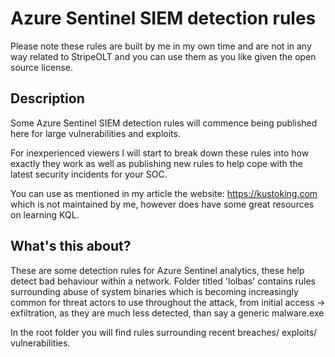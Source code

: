 # Azure Sentinel SIEM detection rules

Please note these rules are built by me in my own time and are not in any way related to StripeOLT and you can use them as you like given the open source license.

## Description
Some Azure Sentinel SIEM detection rules will commence being published here for large vulnerabilities and exploits.

For inexperienced viewers I will start to break down these rules into how exactly they work as well as publishing new rules to help cope with the latest security incidents for your SOC.

You can use as mentioned in my article the website: https://kustoking.com which is not maintained by me, however does have some great resources on learning KQL.

## What's this about?
These are some detection rules for Azure Sentinel analytics, these help detect bad behaviour within a network. Folder titled 'lolbas' contains rules surrounding abuse of system binaries which is becoming increasingly common for threat actors to use throughout the attack, from initial access -> exfiltration, as they are much less detected, than say a generic malware.exe 

In the root folder you will find rules surrounding recent breaches/ exploits/ vulnerabilities. 

